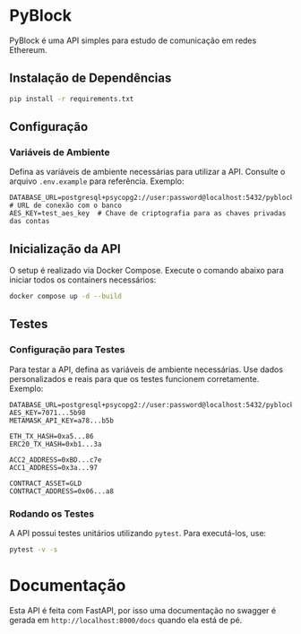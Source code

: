 # PyBlock

PyBlock é uma API simples para estudo de comunicação em redes Ethereum.

## Instalação de Dependências

```bash
pip install -r requirements.txt
```

## Configuração

### Variáveis de Ambiente

Defina as variáveis de ambiente necessárias para utilizar a API. Consulte o arquivo `.env.example` para referência. Exemplo:

```env
DATABASE_URL=postgresql+psycopg2://user:password@localhost:5432/pyblock_db  # URL de conexão com o banco
AES_KEY=test_aes_key  # Chave de criptografia para as chaves privadas das contas
```

## Inicialização da API

O setup é realizado via Docker Compose. Execute o comando abaixo para iniciar todos os containers necessários:

```bash
docker compose up -d --build
```

## Testes

### Configuração para Testes

Para testar a API, defina as variáveis de ambiente necessárias. Use dados personalizados e reais para que os testes funcionem corretamente. Exemplo:

```env
DATABASE_URL=postgresql+psycopg2://user:password@localhost:5432/pyblock_db
AES_KEY=7071...5b98
METAMASK_API_KEY=a78...b5b

ETH_TX_HASH=0xa5...86
ERC20_TX_HASH=0xb1...3a

ACC2_ADDRESS=0xBD...c7e
ACC1_ADDRESS=0x3a...97

CONTRACT_ASSET=GLD
CONTRACT_ADDRESS=0x06...a8
```

### Rodando os Testes

A API possui testes unitários utilizando `pytest`. Para executá-los, use:

```bash
pytest -v -s
```

# Documentação

Esta API é feita com FastAPI, por isso uma documentação no swagger é gerada em `http://localhost:8000/docs` quando ela está de pé.